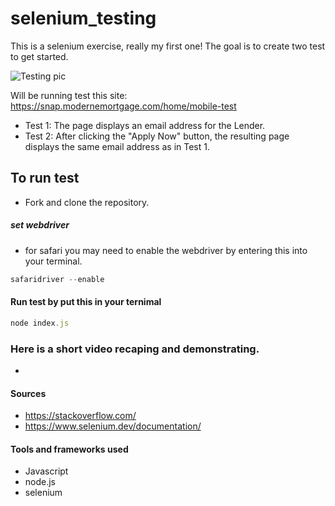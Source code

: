 # selenium_testing
This is a selenium exercise, really my first one! The goal is to create two test to get started. 

![Testing pic](https://thumbs.dreamstime.com/z/software-testing-internet-business-technology-concept-143071525.jpg)

Will be running test  this site:  https://snap.modernemortgage.com/home/mobile-test
- Test 1: The page displays an email address for the Lender.
- Test 2: After clicking the "Apply Now" button, the resulting page displays the same email address as in Test 1.

## To run test 
- Fork and clone the repository. 
##### set webdriver
- for safari you may need to enable the webdriver by entering this into your terminal. 
```javascript 
safaridriver --enable
```
#### Run test by put this in your ternimal
```javascript
node index.js
```
### Here is a short video recaping and demonstrating.

- 


#### Sources

- https://stackoverflow.com/
- https://www.selenium.dev/documentation/

#### Tools and frameworks used 

- Javascript
- node.js
- selenium
